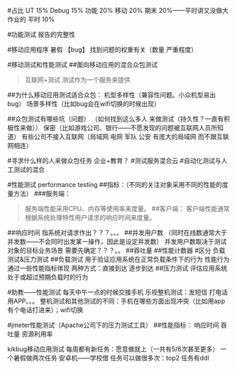 #占比
UT 15%
Debug 15%
功能 20%
移动 20%
期末 20%——平时讲又没做大作业的
平时 10%

#功能测试
报告的完整性

#移动应用程序
暑假
【bug】
找到问题的权重有关（数量 严重程度）

#移动测试和性能测试
##面向移动应用的混合众包测试

>互联网+测试
测试作为一个服务来提供

##为什么移动应用测试适合众包：
机型多样性（兼容性问题。小众机型易出bug）
场景多样性（比如bug会在wifi切换的时候出现）

##众包测试有哪些坑（问题）
（如何找到这么多人 来做测试（持久性？一直有积极性来做））
保密（比如游戏公司、银行——不愿发现的问题被互联网人员所知道）
有些公司不接入互联网（局域网 电网 军队 公安 有庞大的局域网 而不跟互联网相连）

#寻求什么样的人来做众包任务
企业+教育？
#测试服务混合云
#自动化测试与人工测试的混合

#性能测试 performance testing
##指标：（不同的关注对象采用不同的性能的度量方法）
###服务端：
>服务端性能采用CPU、内存等使用率来度量。
##客户端：
>客户端性能通常根据系统处理特性用户请求的响应时间来度量。

##响应时间
指系统对请求作出？？？。。。
##并发用户数
（同时在线数通常大于并发数——不会同时出发某一操作，因此是设定并发数）
并发用户数取决于测试对象的目标业务场景
需要先确定？？？。。
##吞吐量
##性能计数器
#区分 负载测试&压力测试
##负载测试
用于验证应用系统在正常负载条件下的行为
性能行为通过一些性能指标体现
两种方式：直接到达 逐步到达
##压力测试
评估应用系统处于或超过预期负载时的行为

#助教——性能测试
每天中午一点的时候交接手机
乐视整机测试：发短信 打电话 用APP。。。
整机测试和其他测试的不同：手机在哪些方面出现冲突（比如用app 有个电话打进来）；wifi切换

#jmeter性能测试（Apache公司下的压力测试工具）
##性能指标：
响应时间
吞吐量
资源利用率

kikbug移动应用测试
每周都有新任务：愿意做就上（一共有5/6次甚至更多）
一个暑假做两次任务
安卓机——学校借
任务可以做很多次：top2
任务有ddl